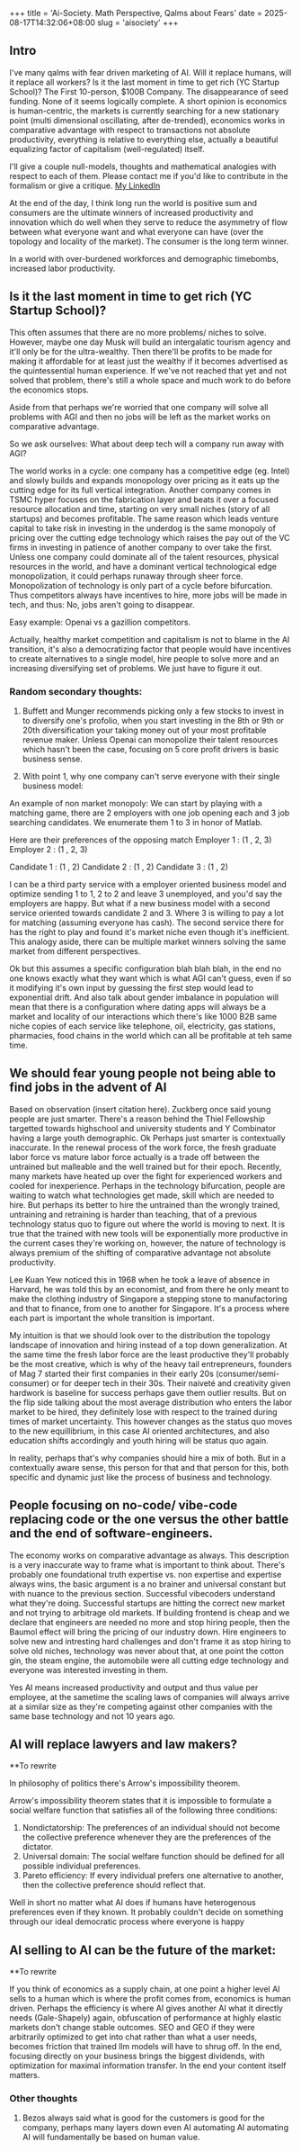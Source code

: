 +++
title = 'Ai-Society. Math Perspective, Qalms about Fears'
date = 2025-08-17T14:32:06+08:00
slug = 'aisociety'
+++

## Intro

I've many qalms with fear driven marketing of AI. Will it replace humans, will it replace all workers? Is it the last moment in time to get rich (YC Startup School)? The First 10-person, $100B Company. The disappearance of seed funding. None of it seems logically complete. A short opinion is economics is human-centric, the markets is currently searching for a new stationary point (multi dimensional oscillating, after de-trended), economics works in comparative advantage with respect to transactions not absolute productivity, everything is relative to everything else, actually a beautiful equalizing factor of capitalism (well-regulated) itself.

I'll give a couple null-models, thoughts and mathematical analogies with respect to each of them. Please contact me if you'd like to contribute in the formalism or give a critique. [My LinkedIn](https://www.linkedin.com/in/yi-yao-t-9719301a3)

At the end of the day, I think long run the world is positive sum and consumers are the ultimate winners of increased productivity and innovation which do well when they serve to reduce the asymmetry of flow between what everyone want and what everyone can have (over the topology and locality of the market). The consumer is the long term winner.

In a world with over-burdened workforces and demographic timebombs, increased labor productivity.

## Is it the last moment in time to get rich (YC Startup School)?

This often assumes that there are no more problems/ niches to solve. However, maybe one day Musk will build an intergalatic tourism agency and it'll only be for the ultra-wealthy. Then there'll be profits to be made for making it affordable for at least just the wealthy if it becomes advertised as the quintessential human experience. If we've not reached that yet and not solved that problem, there's still a whole space and much work to do before the economics stops.

Aside from that perhaps we're worried that one company will solve all problems with AGI and then no jobs will be left as the market works on comparative advantage.

So we ask ourselves: What about deep tech will a company run away with AGI? 

The world works in a cycle: one company has a competitive edge (eg. Intel) and slowly builds and expands monopology over pricing as it eats up the cutting edge for its full vertical integration. Another company comes in TSMC hyper focuses on the fabrication layer and beats it over a focused resource allocation and time, starting on very small niches (story of all startups) and becomes profitable. The same reason which leads venture capital to take risk in investing in the underdog is the same monopoly of pricing over the cutting edge technology which raises the pay out of the VC firms in investing in patience of another company to over take the first. Unless one company could dominate all of the talent resources, physical resources in the world, and have a dominant vertical technological edge monopolization, it could perhaps runaway through sheer force. Monopolization of technology is only part of a cycle before bifurcation. Thus competitors always have incentives to hire, more jobs will be made in tech, and thus: No, jobs aren't going to disappear.

Easy example: Openai vs a gazillion competitors.

Actually, healthy market competition and capitalism is not to blame in the AI transition, it's also a democratizing factor that people would have incentives to create alternatives to a single model, hire people to solve more and an increasing diversifying set of problems. We just have to figure it out.

### Random secondary thoughts:

1) Buffett and Munger recommends picking only a few stocks to invest in to diversify one's profolio, when you start investing in the 8th or 9th or 20th diversification your taking money out of your most profitable revenue maker. Unless Openai can monopolize their talent resources which hasn't been the case, focusing on 5 core profit drivers is basic business sense. 

2) With point 1, why one company can't serve everyone with their single business model:

An example of non market monopoly:
We can start by playing with a matching game, there are 2 employers with one job opening each and 3 job searching candidates. We enumerate them 1 to 3 in honor of Matlab.

Here are their preferences of the opposing match
Employer 1 : (1 , 2, 3)
Employer 2 : (1 , 2, 3)


Candidate 1 : (1 , 2)
Candidate 2 : (1 , 2)
Candidate 3 : (1 , 2)

I can be a third party service with a employer oriented business model and optimize sending 1 to 1, 2 to 2 and leave 3 unemployed, and you'd say the employers are happy. But what if a new business model with a second service oriented towards candidate 2 and 3. Where 3 is willing to pay a lot for matching (assuming everyone has cash). The second service there for has the right to play and found it's market niche even though it's inefficient. This analogy aside, there can be multiple market winners solving the same market from different perspectives.

Ok but this assumes a specific configuration blah blah blah, in the end no one knows exactly what they want which is what AGI can't guess, even if so it modifying it's own input by guessing the first step would lead to exponential drift. And also talk about gender imbalance in population will mean that there is a configuration where dating apps will always be a market and locality of our interactions which there's like 1000 B2B same niche copies of each service like telephone, oil, electricity, gas stations, pharmacies, food chains in the world which can all be profitable at teh same time.

## We should fear young people not being able to find jobs in the advent of AI

Based on observation (insert citation here). Zuckberg once said young people are just smarter. There's a reason behind the Thiel Fellowship targetted towards highschool and university students and Y Combinator having a large youth demographic. Ok Perhaps just smarter is contextually inaccurate. In the renewal process of the work force, the fresh graduate labor force vs mature labor force actually is a trade off between the untrained but malleable and the well trained but for their epoch. Recently, many markets have heated up over the fight for experienced workers and cooled for inexperience. Perhaps in the technology bifurcation, people are waiting to watch what technologies get made, skill which are needed to hire. But perhaps its better to hire the untrained than the wrongly trained, untraining and retraining is harder than teaching, that of a previous technology status quo to figure out where the world is moving to next. It is true that the trained with new tools will be exponentially more productive in the current cases they're working on, however, the nature of technology is always premium of the shifting of comparative advantage not absolute productivity. 

Lee Kuan Yew noticed this in 1968 when he took a leave of absence in Harvard, he was told this by an economist, and from there he only meant to make the clothing industry of Singapore a stepping stone to manufactoring and that to finance, from one to another for Singapore. It's a process where each part is important the whole transition is important.

My intuition is that we should look over to the distribution the topology landscape of innovation and hiring instead of a top down generalization. At the same time the fresh labor force are the least productive they'll probably be the most creative, which is why of the heavy tail entrepreneurs, founders of Mag 7 started their first companies in their early 20s (consumer/semi-consumer) or for deeper tech in their 30s. Their naiveté and creativity given hardwork is baseline for success perhaps gave them outlier results. But on the flip side talking about the most average distribution who enters the labor market to be hired, they definitely lose with respect to the trained during times of market uncertainty. This however changes as the status quo moves to the new equillibrium, in this case AI oriented architectures, and also education shifts accordingly and youth hiring will be status quo again.

In reality, perhaps that's why companies should hire a mix of both. But in a contextually aware sense, this person for that and that person for this, both specific and dynamic just like the process of business and technology.

## People focusing on no-code/ vibe-code replacing code or the one versus the other battle and the end of software-engineers.

The economy works on comparative advantage as always. This description is a very inaccurate way to frame what is important to think about. There's probably one foundational truth expertise vs. non expertise and expertise always wins, the basic argument is a no brainer and universal constant but with nuance to the previous section. Successful vibecoders understand what they're doing. Successful startups are hitting the correct new market and not trying to arbitrage old markets. If building frontend is cheap and we declare that engineers are needed no more and stop hiring people, then the Baumol effect will bring the pricing of our industry down. Hire engineers to solve new and intresting hard challenges and don't frame it as stop hiring to solve old niches, technology was never about that, at one point the cotton gin, the steam engine, the automobile were all cutting edge technology and everyone was interested investing in them. 

Yes AI means increased productivity and output and thus value per employee, at the sametime the scaling laws of companies will always arrive at a similar size as they're competing against other companies with the same base technology and not 10 years ago.



## AI will replace lawyers and law makers?
**To rewrite

In philosophy of politics there's Arrow's impossibility theorem.

Arrow's impossibility theorem states that it is impossible to formulate a social welfare function that satisfies all of the following three conditions:
1. Nondictatorship: The preferences of an individual should not become the collective preference whenever they are the preferences of the dictator.
2. Universal domain: The social welfare function should be defined for all possible individual preferences.
3. Pareto efficiency: If every individual prefers one alternative to another, then the collective preference should reflect that.

Well in short no matter what AI does if humans have heterogenous preferences even if they known. It probably couldn't decide on something through our ideal democratic process where everyone is happy

## AI selling to AI can be the future of the market:

**To rewrite

If you think of economics as a supply chain, at one point a higher level AI sells to a human which is where the profit comes from, economics is human driven. Perhaps the efficiency is where AI gives another AI what it directly needs (Gale-Shapely) again, obfuscation of performance at highly elastic markets don't change stable outcomes. SEO and GEO if they were arbitrarily optimized to get into chat rather than what a user needs, becomes friction that trained llm models will have to shrug off. In the end, focusing directly on your business brings the biggest dividends, with optimization for maximal information transfer. In the end your content itself matters. 

### Other thoughts

1) Bezos always said what is good for the customers is good for the company, perhaps many layers down even AI automating AI automating AI will fundamentally be based on human value.


